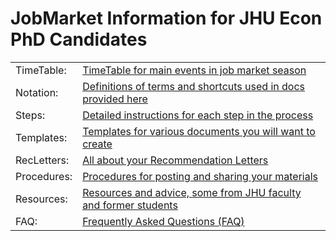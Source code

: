 # JobMarket Information for JHU Econ PhD Candidates

|             |                                                                                                                                 |
|:------------|:--------------------------------------------------------------------------------------------------------------------------------|
| TimeTable:  | [TimeTable for main events in job market season](https://llorracc.github.io/JobMarket/TimeTable)                                |
| Notation:   | [Definitions of terms and shortcuts used in docs provided here](https://llorracc.github.io/JobMarket/Notation)                  |
| Steps:      | [Detailed instructions for each step in the process](https://llorracc.github.io/JobMarket/Steps)                                |
| Templates:  | [Templates for various documents you will want to create](https://github.com/llorracc/JobMarket/blob/main/Templates)            |
| RecLetters: | [All about your Recommendation Letters](https://llorracc.github.io/JobMarket/RecLetters)                                        |
| Procedures: | [Procedures for posting and sharing your materials](https://github.com/llorracc/JobMarket/blob/main/JobMarketProceduresHelp.md) |
| Resources:  | [Resources and advice, some from JHU faculty and former students](https://github.com/llorracc/JobMarket/blob/main/Resources)    |
| FAQ:        | [Frequently Asked Questions (FAQ)](https://llorracc.github.io/JobMarket/FAQ)                                                    |
